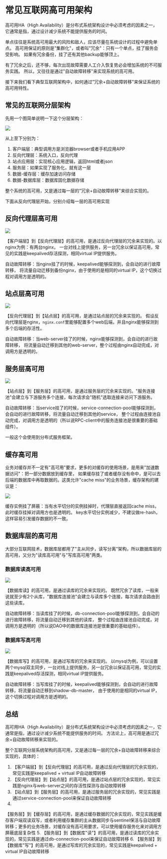 # 常见互联网高可用架构

高可用HA（High Availability）是分布式系统架构设计中必须考虑的因素之一， 它通常是指，通过设计减少系统不能提供服务的时间。

单点往往是系统高可用最大的风险和敌人，应该尽量在系统设计的过程中避免单点。 高可用保证的原则是"集群化"，或者叫"冗余"：只有一个单点，挂了服务会受影响。 如果有冗余备份，挂了还有其他backup能够顶上。

有了冗余之后，还不够，每次出现故障需要人工介入恢复势必会增加系统的不可服务实践。 所以，又往往是通过"自动故障转移"来实现系统的高可用。

接下来我们看下典型互联网架构中，如何通过"冗余+自动故障转移"来保证系统的高可用特性。

## 常见的互联网分层架构

先用一个图简单说明一下这个分层架构：

![](https://xnstatic-1253397658.file.myqcloud.com/arch001.png)

从上至下分别为：

1. 客户端层：典型调用方是浏览器browser或者手机应用APP
2. 反向代理层：系统入口，反向代理
3. 站点应用层：实现核心应用逻辑，返回html或者json
4. 服务层：如果实现了服务化，就有这一层
5. 数据-缓存层：缓存加速访问存储
6. 数据-数据库层：数据库固化数据存储

整个系统的高可用，又是通过每一层的"冗余+自动故障转移"来综合实现的。

下面从反向代理层开始，分别介绍每一层的高可用实现

## 反向代理层高可用

![](https://xnstatic-1253397658.file.myqcloud.com/arch002.png)

【客户端层】到【反向代理层】的高可用，是通过反向代理层的冗余来实现的。以nginx为例：有两台nginx， 一台对线上提供服务，另一台冗余以保证高可用，常见的实践是keepalived存活探测，相同virtual IP提供服务。

自动故障转移：当nginx挂了的时候，keepalived能够探测到，会自动的进行故障转移， 将流量自动迁移到备份nginx，由于使用的是相同的virtual IP，这个切换过程对调用方是透明的。

## 站点层高可用

![](https://xnstatic-1253397658.file.myqcloud.com/arch003.png)

【反向代理层】到【站点层】的高可用，是通过站点层的冗余来实现的。 假设反向代理层是nginx，`nginx.conf`里能够配置多个web后端，并且nginx能够探测到多个后端的存活性。

自动故障转移：当web-server挂了的时候，nginx能够探测到，会自动的进行故障转移， 将流量自动迁移到其他的web-server，整个过程由nginx自动完成，对调用方是透明的。

## 服务层高可用

![](https://xnstatic-1253397658.file.myqcloud.com/arch004.png)

【站点层】到【服务层】的高可用，是通过服务层的冗余来实现的。"服务连接池"会建立与下游服务多个连接，每次请求会"随机"选取连接来访问下游服务。

自动故障转移：当service挂了的时候，service-connection-pool能够探测到，会自动的进行故障转移，将流量自动迁移到其他的service，
整个过程由连接池自动完成，对调用方是透明的（所以说RPC-client中的服务连接池是很重要的基础组件）。

一般这个会使用到分布式服务框架。

## 缓存高可用

业务对缓存并不一定有"高可用"要求，更多的对缓存的使用场景，是用来"加速数据访问"：把一部分数据放到缓存里， 如果缓存挂了或者缓存没有命中，是可以去后端的数据库中再取数据的。这类允许"cache miss"的业务场景，缓存架构的建议是：

![](https://xnstatic-1253397658.file.myqcloud.com/arch005.png)

缓存实例挂了屏蔽：当有水平切分的实例挂掉时，代理层直接返回cache miss，此时缓存挂掉对调用方也是透明的。 key水平切分实例减少，不建议做re-hash，这样容易引发缓存数据的不一致。

## 数据库层的高可用

大部分互联网技术，数据库层都用了"主从同步，读写分离"架构，所以数据库层的高可用，又分为"读库高可用"与"写库高可用"两类。

### 数据库读高可用

![](https://xnstatic-1253397658.file.myqcloud.com/arch006.png)

【数据库读】的高可用，是通过读库的冗余来实现的。 既然冗余了读库，一般来说就至少有2个从库，"数据库连接池"会建立与读库多个连接，每次请求会路由到这些读库。

自动故障转移：当读库挂了的时候，db-connection-pool能够探测到，会自动的进行故障转移，将流量自动迁移到其他的读库， 整个过程由连接池自动完成，对调用方是透明的（所以说DAO中的数据库连接池是很重要的基础组件）。

### 数据库写高可用

![](https://xnstatic-1253397658.file.myqcloud.com/arch007.png)

【数据库写】的高可用，是通过写库的冗余来实现的。 以mysql为例，可以设置两个mysql双主同步，一台对线上提供服务，另一台冗余以保证高可用，常见的实践是keepalived存活探测，相同virtual IP提供服务。

自动故障转移：当写库挂了的时候，keepalived能够探测到，会自动的进行故障转移，将流量自动迁移到shadow-db-master， 由于使用的是相同的virtual IP，这个切换过程对调用方是透明的。

## 总结

高可用HA（High Availability）是分布式系统架构设计中必须考虑的因素之一，它通常是指，通过设计减少系统不能提供服务的时间。 方法论上，高可用是通过冗余+自动故障转移来实现的。

整个互联网分层系统架构的高可用，又是通过每一层的冗余+自动故障转移来综合实现的，具体的：

1. 【客户端层】到【反向代理层】的高可用，是通过反向代理层的冗余实现的，常见实践是keepalived + virtual IP自动故障转移
2. 【反向代理层】到【站点层】的高可用，是通过站点层的冗余实现的，常见实践是nginx与web-server之间的存活性探测与自动故障转移
3. 【站点层】到【服务层】的高可用，是通过服务层的冗余实现的，常见实践是通过service-connection-pool来保证自动故障转移
4.
【服务层】到【缓存层】的高可用，是通过缓存数据的冗余实现的，常见实践是缓存客户端双读双写，或者利用缓存集群的主从数据同步与sentinel保活与自动故障转移；更多的业务场景，对缓存没有高可用要求，可以使用缓存服务化来对调用方屏蔽底层复杂性
5. 【服务层】到【数据库"读"】的高可用，是通过读库的冗余实现的，常见实践是通过db-connection-pool来保证自动故障转移
6. 【服务层】到【数据库"写"】的高可用，是通过写库的冗余实现的，常见实践是keepalived + virtual IP自动故障转移

